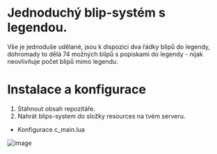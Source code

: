 # Jednoduchý blip-systém s legendou.
Vše je jednoduše udělané, jsou k dispozici dva řádky blipů do legendy, dohromady to dělá 74 možných blipů s popiskami do legendy - nijak neovlivňuje počet blipů mimo legendu.

# Instalace a konfigurace
1. Stáhnout obsah repozitáře.
2. Nahrát blips-system do složky resources na tvém serveru.
- Konfigurace
c_main.lua

![image](https://github.com/Lukkay/mtasa-blips-system/assets/162629758/29264e05-1140-4f60-afaa-934f6b1b57be)
